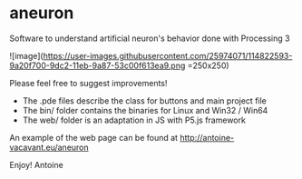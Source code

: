 # aneuron
Software to understand artificial neuron's behavior done with Processing 3

![image](https://user-images.githubusercontent.com/25974071/114822593-9a20f700-9dc2-11eb-9a87-53c00f613ea9.png =250x250)

Please feel free to suggest improvements!

- The .pde files describe the class for buttons and main project file
- The bin/ folder contains the binaries for Linux and Win32 / Win64
- The web/ folder is an adaptation in JS with P5.js framework

An example of the web page can be found at http://antoine-vacavant.eu/aneuron

Enjoy!
Antoine
